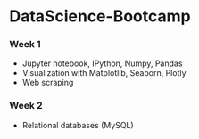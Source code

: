 # DataScience-Bootcamp

### Week 1
  - Jupyter notebook, IPython, Numpy, Pandas
  - Visualization with Matplotlib, Seaborn, Plotly
  - Web scraping

### Week 2
  - Relational databases (MySQL)
